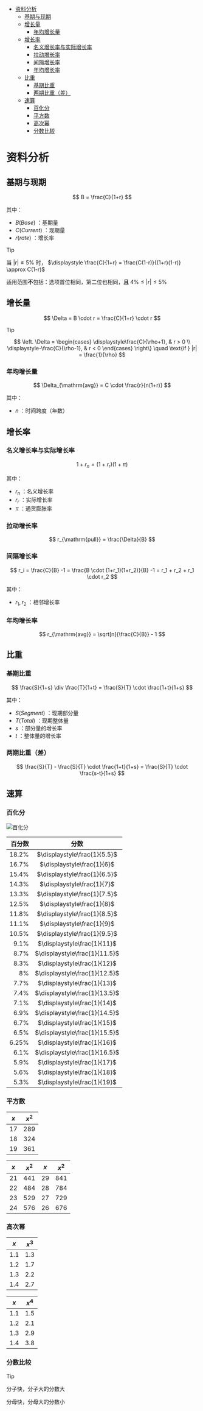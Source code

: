 + [资料分析](#资料分析)
  + [基期与现期](#基期与现期)
  + [增长量](#增长量)
    + [年均增长量](#年均增长量)
  + [增长率](#增长率)
    + [名义增长率与实际增长率](#名义增长率与实际增长率)
    + [拉动增长率](#拉动增长率)
    + [间隔增长率](#间隔增长率)
    + [年均增长率](#年均增长率)
  + [比重](#比重)
    + [基期比重](#基期比重)
    + [两期比重（差）](#两期比重差)
  + [速算](#速算)
    + [百化分](#百化分)
    + [平方数](#平方数)
    + [高次幂](#高次幂)
    + [分数比较](#分数比较)

# 资料分析

## 基期与现期

$$
B = \frac{C}{1+r}
$$

其中：

+ $B(Base)$ ：基期量
+ $C(Current)$ ：现期量
+ $r(rate)$ ：增长率

> [!TIP]
> 当 $|r| \leq 5\%$ 时， $\displaystyle \frac{C}{1+r} = \frac{C(1-r)}{(1+r)(1-r)} \approx C(1-r)$
> 
> 适用范围**不**包括：选项首位相同，第二位也相同，**且** $4\% \leq |r| \leq 5\%$

## 增长量

$$
\Delta = B \cdot r = \frac{C}{1+r} \cdot r
$$

> [!TIP]
> $$
> \left.
> \Delta = 
> \begin{cases}
> \displaystyle\frac{C}{\rho+1}, & r > 0 \\
> \displaystyle-\frac{C}{\rho-1}, & r < 0
> \end{cases}
> \right\} \quad \text{if } |r| = \frac{1}{\rho}
> $$



### 年均增长量

$$
\Delta_{\mathrm{avg}} = C \cdot \frac{r}{n(1+r)}
$$

其中：

+ $n$ ：时间跨度（年数）

## 增长率

### 名义增长率与实际增长率

$$
1 + r_n = (1 + r_r)(1 + \pi)
$$

其中：

+ $r_n$ ：名义增长率
+ $r_r$ ：实际增长率
+ $\pi$ ：通货膨胀率

### 拉动增长率

$$
r_{\mathrm{pull}} = \frac{\Delta}{B}
$$

### 间隔增长率

$$
r_i = \frac{C}{B} -1 = \frac{B \cdot (1+r_1)(1+r_2)}{B} -1 = r_1 + r_2 + r_1 \cdot r_2
$$

其中：

+ $r_1, r_2$ ：相邻增长率

### 年均增长率

$$
r_{\mathrm{avg}} = \sqrt[n]{\frac{C}{B}} - 1
$$

## 比重

### 基期比重

$$
\frac{S}{1+s} \div \frac{T}{1+t} = \frac{S}{T} \cdot \frac{1+t}{1+s}
$$

其中：

+ $S(Segment)$ ：现期部分量
+ $T(Total)$ ：现期整体量
+ $s$ ：部分量的增长率
+ $t$ ：整体量的增长率

### 两期比重（差）

$$
\frac{S}{T} - \frac{S}{T} \cdot \frac{1+t}{1+s} = \frac{S}{T} \cdot \frac{s-t}{1+s}
$$

## 速算

### 百化分

![百化分](images/percent2frac.png)

| 百分数 |             分数              |
| -----: | :---------------------------: |
|  18.2% | $\displaystyle\frac{1}{5.5}$  |
|  16.7% |  $\displaystyle\frac{1}{6}$   |
|  15.4% | $\displaystyle\frac{1}{6.5}$  |
|  14.3% |  $\displaystyle\frac{1}{7}$   |
|  13.3% | $\displaystyle\frac{1}{7.5}$  |
|  12.5% |  $\displaystyle\frac{1}{8}$   |
|  11.8% | $\displaystyle\frac{1}{8.5}$  |
|  11.1% |  $\displaystyle\frac{1}{9}$   |
|  10.5% | $\displaystyle\frac{1}{9.5}$  |
|   9.1% |  $\displaystyle\frac{1}{11}$  |
|   8.7% | $\displaystyle\frac{1}{11.5}$ |
|   8.3% |  $\displaystyle\frac{1}{12}$  |
|     8% | $\displaystyle\frac{1}{12.5}$ |
|   7.7% |  $\displaystyle\frac{1}{13}$  |
|   7.4% | $\displaystyle\frac{1}{13.5}$ |
|   7.1% |  $\displaystyle\frac{1}{14}$  |
|   6.9% | $\displaystyle\frac{1}{14.5}$ |
|   6.7% |  $\displaystyle\frac{1}{15}$  |
|   6.5% | $\displaystyle\frac{1}{15.5}$ |
|  6.25% |  $\displaystyle\frac{1}{16}$  |
|   6.1% | $\displaystyle\frac{1}{16.5}$ |
|   5.9% |  $\displaystyle\frac{1}{17}$  |
|   5.6% |  $\displaystyle\frac{1}{18}$  |
|   5.3% |  $\displaystyle\frac{1}{19}$  |

### 平方数

|  $x$  | $x^2$ |
| :---: | :---: |
|  17   |  289  |
|  18   |  324  |
|  19   |  361  |

|  $x$  | $x^2$ |  $x$  | $x^2$ |
| :---: | :---: | :---: | :---: |
|  21   |  441  |  29   |  841  |
|  22   |  484  |  28   |  784  |
|  23   |  529  |  27   |  729  |
|  24   |  576  |  26   |  676  |

### 高次幂

|  $x$  | $x^3$ |
| :---: | :---: |
|  1.1  |  1.3  |
|  1.2  |  1.7  |
|  1.3  |  2.2  |
|  1.4  |  2.7  |

|  $x$  | $x^4$ |
| :---: | :---: |
|  1.1  |  1.5  |
|  1.2  |  2.1  |
|  1.3  |  2.9  |
|  1.4  |  3.8  |

### 分数比较

> [!TIP]
> 分子快，分子大的分数大
> 
> 分母快，分母大的分数小
